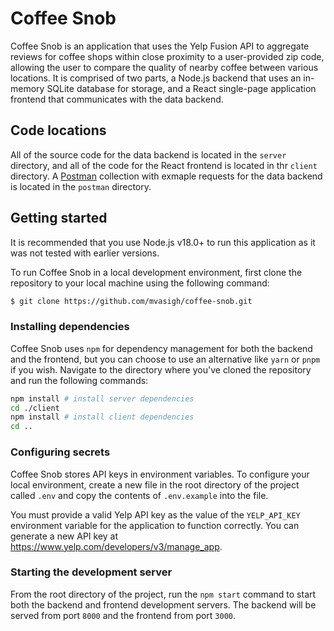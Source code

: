 # Coffee Snob

Coffee Snob is an application that uses the Yelp Fusion API to aggregate reviews for coffee shops within close proximity to a user-provided zip code, allowing the user to compare the quality of nearby coffee between various locations. It is comprised of two parts, a Node.js backend that uses an in-memory SQLite database for storage, and a React single-page application frontend that communicates with the data backend. 

## Code locations

All of the source code for the data backend is located in the `server` directory, and all of the code for the React frontend is located in thr `client` directory. A [Postman](https://www.postman.com/) collection with exmaple requests for the data backend is located in the `postman` directory. 

## Getting started

It is recommended that you use Node.js v18.0+ to run this application as it was not tested with earlier versions.

To run Coffee Snob in a local development environment, first clone the repository to your local machine using the following command:

```sh
$ git clone https://github.com/mvasigh/coffee-snob.git
```

### Installing dependencies

Coffee Snob uses `npm` for dependency management for both the backend and the frontend, but you can choose to use an alternative like `yarn` or `pnpm` if you wish. Navigate to the directory where you've cloned the repository and run the following commands:

```sh
npm install # install server dependencies
cd ./client
npm install # install client dependencies
cd ..
```

### Configuring secrets

Coffee Snob stores API keys in environment variables. To configure your local environment, create a new file in the root directory of the project called `.env` and copy the contents of `.env.example` into the file. 

You must provide a valid Yelp API key as the value of the `YELP_API_KEY` environment variable for the application to function correctly. You can generate a new API key at https://www.yelp.com/developers/v3/manage_app.

### Starting the development server

From the root directory of the project, run the `npm start` command to start both the backend and frontend development servers. The backend will be served from port `8000` and the frontend from port `3000`. 